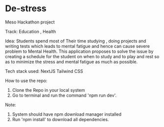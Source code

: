 # De-stress

Meso Hackathon project

Track:
Education ,  Health

Idea:
Students spend most of Their time studying , doing projects and writing tests which leads to mental fatigue and hence can cause severe problem to Mental Health.
This application proposes to solve the issue by creating a schedule for the student on when to study and to play and rest so as to minimize the stress and mental
fatigue as much as possible.

Tech stack used:
NextJS
Tailwind CSS

How to use the repo:

1. Clone the Repo in your local system
2. Go to terminal and run the command 'npm run dev'.

Note:
1. System should have npm download manager installed
2. Run 'npm install' to download all dependencies.